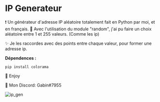 # IP Generateur
❗ Un générateur d'adresse IP aléatoire totalement fait en Python par moi, et en français.
🔮 Avec l'utilisation du module "random", j'ai pu faire un choix aléatoire entre 1 et 255 valeurs. (Comme les ip)

✨ Je les raccordes avec des points entre chaque valeur, pour former une adresse ip.

__Dépendences :__

```pip install colorama```

💖 Enjoy

🎫 Mon Discord: Gabin#7955

![ip_gen](https://user-images.githubusercontent.com/79531012/120903411-43a79a80-c646-11eb-9cc6-962c2cf5225d.png)
